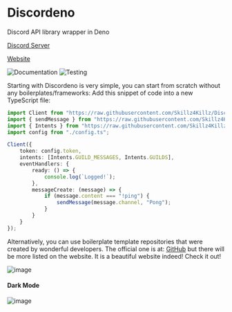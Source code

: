 # Discordeno

Discord API library wrapper in Deno

[Discord Server](https://discord.gg/J4NqJ72)

[Website](https://discordeno.netlify.app)

![Documentation](https://github.com/Skillz4Killz/Discordeno/workflows/Documentation/badge.svg)
![Testing](https://github.com/Skillz4Killz/Discordeno/workflows/Testing/Linting/badge.svg)

Starting with Discordeno is very simple, you can start from scratch without any boilerplates/frameworks: Add this snippet of code into a new TypeScript file:

```typescript
import Client from "https://raw.githubusercontent.com/Skillz4Killz/Discordeno/v6/module/client.ts";
import { sendMessage } from "https://raw.githubusercontent.com/Skillz4Killz/Discordeno/v6/handlers/channel.ts";
import { Intents } from "https://raw.githubusercontent.com/Skillz4Killz/Discordeno/v6/types/options.ts";
import config from "./config.ts";

Client({
    token: config.token,
    intents: [Intents.GUILD_MESSAGES, Intents.GUILDS],
    eventHandlers: {
        ready: () => {
            console.log(`Logged!`);
        },
        messageCreate: (message) => {
            if (message.content === "!ping") {
                sendMessage(message.channel, "Pong");
            }
        }
    }
});
```

Alternatively, you can use boilerplate template repositories that were created by wonderful developers. The official one is at: [GitHub](https://github.com/Skillz4Killz/Discordeno-bot-template) but there will be more listed on the website. It is a beautiful website indeed! Check it out!

![image](https://i.imgur.com/z1BfUnt.png)

#### Dark Mode

![image](https://i.imgur.com/Vr2Bebr.png)
